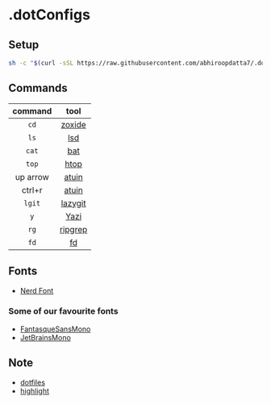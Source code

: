 # .dotConfigs

## Setup

```bash
sh -c "$(curl -sSL https://raw.githubusercontent.com/abhiroopdatta7/.dotfiles/refs/heads/main/download)"
```

## Commands

| command  |                        tool                         |
| :------: | :-------------------------------------------------: |
|   `cd`   |   [zoxide](https://github.com/ajeetdsouza/zoxide)   |
|   `ls`   |        [lsd](https://github.com/lsd-rs/lsd)         |
|  `cat`   |        [bat](https://github.com/sharkdp/bat)        |
|  `top`   |              [htop](https://htop.dev/)              |
| up arrow |             [atuin](https://atuin.sh/)              |
|  ctrl+r  |             [atuin](https://atuin.sh/)              |
|  `lgit`  | [lazygit](https://github.com/jesseduffield/lazygit) |
|   `y`    |         [Yazi](https://yazi-rs.github.io/)          |
|   `rg`   |  [ripgrep](https://github.com/BurntSushi/ripgrep)   |
|   `fd`   |         [fd](https://github.com/sharkdp/fd)         |

## Fonts

- [Nerd Font](https://www.nerdfonts.com/font-downloads)

### Some of our favourite fonts

- [FantasqueSansMono](https://github.com/ryanoasis/nerd-fonts/releases/download/v3.3.0/FantasqueSansMono.zip)
- [JetBrainsMono](https://github.com/ryanoasis/nerd-fonts/releases/download/v3.3.0/JetBrainsMono.zip)

## Note

- [dotfiles](https://dotfiles.github.io/tutorials/)
- [highlight](https://gitlab.com/saalen/highlight)
